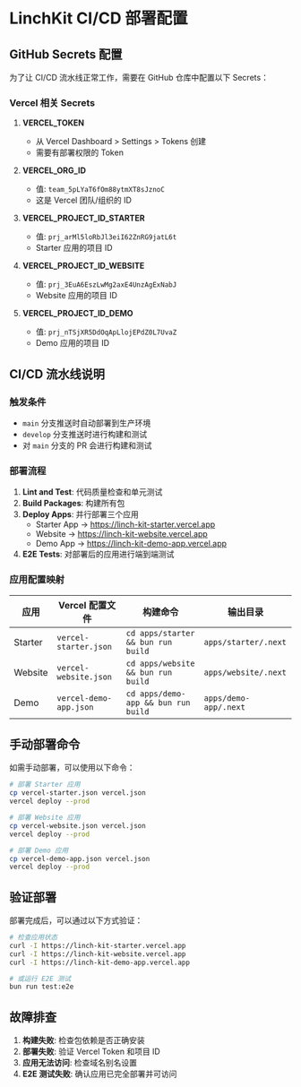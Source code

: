 # LinchKit CI/CD 部署配置

## GitHub Secrets 配置

为了让 CI/CD 流水线正常工作，需要在 GitHub 仓库中配置以下 Secrets：

### Vercel 相关 Secrets

1. **VERCEL_TOKEN**
   - 从 Vercel Dashboard > Settings > Tokens 创建
   - 需要有部署权限的 Token

2. **VERCEL_ORG_ID**
   - 值: `team_5pLYaT6fOm88ytmXT8sJznoC`
   - 这是 Vercel 团队/组织的 ID

3. **VERCEL_PROJECT_ID_STARTER**
   - 值: `prj_arMl5loRbJl3eiI62ZnRG9jatL6t`
   - Starter 应用的项目 ID

4. **VERCEL_PROJECT_ID_WEBSITE**
   - 值: `prj_3EuA6EszLwMg2axE4UnzAgExNabJ`
   - Website 应用的项目 ID

5. **VERCEL_PROJECT_ID_DEMO**
   - 值: `prj_nTSjXR5DdOqApLlojEPdZ0L7UvaZ`
   - Demo 应用的项目 ID

## CI/CD 流水线说明

### 触发条件

- `main` 分支推送时自动部署到生产环境
- `develop` 分支推送时进行构建和测试
- 对 `main` 分支的 PR 会进行构建和测试

### 部署流程

1. **Lint and Test**: 代码质量检查和单元测试
2. **Build Packages**: 构建所有包
3. **Deploy Apps**: 并行部署三个应用
   - Starter App → https://linch-kit-starter.vercel.app
   - Website → https://linch-kit-website.vercel.app
   - Demo App → https://linch-kit-demo-app.vercel.app
4. **E2E Tests**: 对部署后的应用进行端到端测试

### 应用配置映射

| 应用    | Vercel 配置文件        | 构建命令                            | 输出目录              |
| ------- | ---------------------- | ----------------------------------- | --------------------- |
| Starter | `vercel-starter.json`  | `cd apps/starter && bun run build`  | `apps/starter/.next`  |
| Website | `vercel-website.json`  | `cd apps/website && bun run build`  | `apps/website/.next`  |
| Demo    | `vercel-demo-app.json` | `cd apps/demo-app && bun run build` | `apps/demo-app/.next` |

## 手动部署命令

如需手动部署，可以使用以下命令：

```bash
# 部署 Starter 应用
cp vercel-starter.json vercel.json
vercel deploy --prod

# 部署 Website 应用
cp vercel-website.json vercel.json
vercel deploy --prod

# 部署 Demo 应用
cp vercel-demo-app.json vercel.json
vercel deploy --prod
```

## 验证部署

部署完成后，可以通过以下方式验证：

```bash
# 检查应用状态
curl -I https://linch-kit-starter.vercel.app
curl -I https://linch-kit-website.vercel.app
curl -I https://linch-kit-demo-app.vercel.app

# 或运行 E2E 测试
bun run test:e2e
```

## 故障排查

1. **构建失败**: 检查包依赖是否正确安装
2. **部署失败**: 验证 Vercel Token 和项目 ID
3. **应用无法访问**: 检查域名别名设置
4. **E2E 测试失败**: 确认应用已完全部署并可访问
